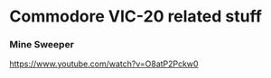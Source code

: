 <H1>Commodore VIC-20 related stuff</H1>

<h3>Mine Sweeper</h3>

https://www.youtube.com/watch?v=O8atP2Pckw0
